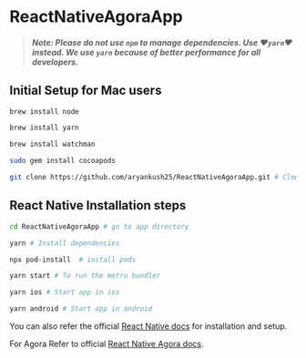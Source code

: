 # ReactNativeAgoraApp

> #### **_Note: Please do not use `npm` to manage dependencies. Use :heart:`yarn`:heart: instead. We use `yarn` because of better performance for all developers._**

## Initial Setup for Mac users

```bash
brew install node

brew install yarn

brew install watchman

sudo gem install cocoapods

git clone https://github.com/aryankush25/ReactNativeAgoraApp.git # Clone the project

```

## React Native Installation steps

```bash
cd ReactNativeAgoraApp # go to app directory

yarn # Install dependencies

npx pod-install  # install pods

yarn start # To run the metro bundler

yarn ios # Start app in ios

yarn android # Start app in android

```

You can also refer the official [React Native docs](https://reactnative.dev/docs/environment-setup) for installation and setup.

For Agora Refer to official [React Native Agora docs](https://docs.agora.io/en/Voice/landing-page?platform=React%20Native).
